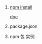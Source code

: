 1. [npm install](npm-install-zh.md)

    [doc](https://docs.npmjs.com/cli/install)

2. package.json

3. npm 包 实例
